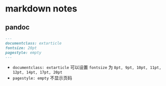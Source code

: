 markdown notes
==============

## pandoc

```md
---
documentclass: extarticle
fontsize: 20pt
pagestyle: empty
---
```

- `documentclass: extarticle` 可以设置 `fontsize` 为 `8pt, 9pt, 10pt, 11pt, 12pt, 14pt, 17pt, 20pt`
- `pagestyle: empty` 不显示页码
